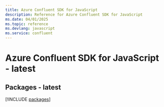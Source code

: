 ```yaml
---
title: Azure Confluent SDK for JavaScript
description: Reference for Azure Confluent SDK for JavaScript
ms.date: 04/01/2025
ms.topic: reference
ms.devlang: javascript
ms.service: confluent
---
```

# Azure Confluent SDK for JavaScript - latest
## Packages - latest
[!INCLUDE [packages](confluent-index.md)]